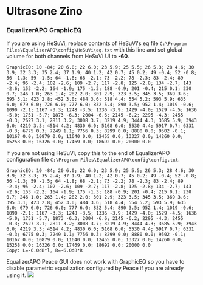 # Ultrasone Zino
### EqualizerAPO GraphicEQ
If you are using [HeSuVi](https://sourceforge.net/projects/hesuvi/), replace contents of HeSuVi's eq file `C:\Program Files\EqualizerAPO\config\HeSuVi\eq.txt` with this line and set global volume for both channels from HeSuVi UI to **-60**.
```
GraphicEQ: 10 -84; 20 6.0; 22 6.0; 23 5.9; 25 5.5; 26 5.3; 28 4.6; 30 3.9; 32 3.3; 35 2.4; 37 1.9; 40 1.2; 42 0.7; 45 0.2; 49 -0.4; 52 -0.8; 56 -1.3; 59 -1.5; 64 -1.8; 68 -2.1; 73 -2.2; 78 -2.3; 83 -2.4; 89 -2.4; 95 -2.4; 102 -2.6; 109 -2.7; 117 -2.8; 125 -2.8; 134 -2.7; 143 -2.6; 153 -2.2; 164 -1.9; 175 -1.3; 188 -0.9; 201 -0.4; 215 0.1; 230 0.7; 246 1.0; 263 1.4; 282 2.0; 301 2.9; 323 3.5; 345 3.5; 369 3.6; 395 3.1; 423 2.8; 452 3.0; 484 3.6; 518 4.4; 554 5.2; 593 5.9; 635 6.0; 679 6.0; 726 6.0; 777 6.0; 832 5.4; 890 3.5; 952 1.4; 1019 -0.6; 1090 -2.1; 1167 -3.3; 1248 -3.5; 1336 -3.9; 1429 -4.0; 1529 -4.5; 1636 -5.0; 1751 -5.7; 1873 -6.3; 2004 -6.6; 2145 -6.2; 2295 -4.3; 2455 -0.3; 2627 3.1; 2811 3.2; 3008 3.7; 3219 4.9; 3444 4.3; 3685 5.9; 3943 6.0; 4219 3.3; 4514 4.2; 4830 6.0; 5168 6.0; 5530 4.4; 5917 0.7; 6331 -0.3; 6775 0.3; 7249 1.1; 7756 0.3; 8299 0.0; 8880 0.0; 9502 -0.1; 10167 0.0; 10879 0.0; 11640 0.0; 12455 0.0; 13327 0.0; 14260 0.0; 15258 0.0; 16326 0.0; 17469 0.0; 18692 0.0; 20000 0.0
```
If you are not using HeSuVi, copy this to the end of EqualizerAPO configuration file `C:\Program Files\EqualizerAPO\config\config.txt`.
```
GraphicEQ: 10 -84; 20 6.0; 22 6.0; 23 5.9; 25 5.5; 26 5.3; 28 4.6; 30 3.9; 32 3.3; 35 2.4; 37 1.9; 40 1.2; 42 0.7; 45 0.2; 49 -0.4; 52 -0.8; 56 -1.3; 59 -1.5; 64 -1.8; 68 -2.1; 73 -2.2; 78 -2.3; 83 -2.4; 89 -2.4; 95 -2.4; 102 -2.6; 109 -2.7; 117 -2.8; 125 -2.8; 134 -2.7; 143 -2.6; 153 -2.2; 164 -1.9; 175 -1.3; 188 -0.9; 201 -0.4; 215 0.1; 230 0.7; 246 1.0; 263 1.4; 282 2.0; 301 2.9; 323 3.5; 345 3.5; 369 3.6; 395 3.1; 423 2.8; 452 3.0; 484 3.6; 518 4.4; 554 5.2; 593 5.9; 635 6.0; 679 6.0; 726 6.0; 777 6.0; 832 5.4; 890 3.5; 952 1.4; 1019 -0.6; 1090 -2.1; 1167 -3.3; 1248 -3.5; 1336 -3.9; 1429 -4.0; 1529 -4.5; 1636 -5.0; 1751 -5.7; 1873 -6.3; 2004 -6.6; 2145 -6.2; 2295 -4.3; 2455 -0.3; 2627 3.1; 2811 3.2; 3008 3.7; 3219 4.9; 3444 4.3; 3685 5.9; 3943 6.0; 4219 3.3; 4514 4.2; 4830 6.0; 5168 6.0; 5530 4.4; 5917 0.7; 6331 -0.3; 6775 0.3; 7249 1.1; 7756 0.3; 8299 0.0; 8880 0.0; 9502 -0.1; 10167 0.0; 10879 0.0; 11640 0.0; 12455 0.0; 13327 0.0; 14260 0.0; 15258 0.0; 16326 0.0; 17469 0.0; 18692 0.0; 20000 0.0
Copy: L=-6.0dB*l, R=-6.0dB*R
```
EqualizerAPO Peace GUI does not work with GraphicEQ so you have to disable parametric equalization configured by Peace if you are already using it.
![](https://raw.githubusercontent.com/jaakkopasanen/AutoEq/master/results/Headphone.com/innerfidelity/onear/Ultrasone%20Zino/Ultrasone%20Zino.png)
